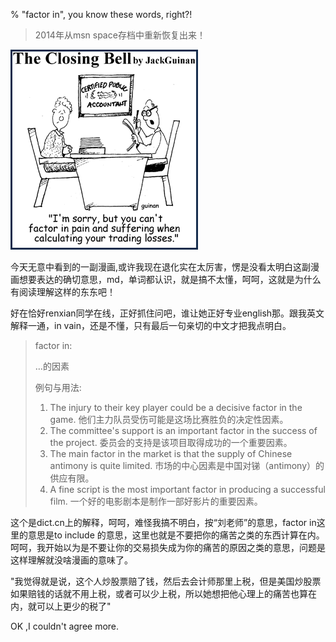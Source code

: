 % "factor in", you know these words, right?!

> 2014年从msn space存档中重新恢复出来！

<img src="images/factor-in-pain.png" alt=""/>

今天无意中看到的一副漫画,或许我现在退化实在太厉害，愣是没看太明白这副漫画想要表达的确切意思，md，单词都认识，就是搞不太懂，呵呵，这就是为什么有阅读理解这样的东东吧！

好在恰好renxian同学在线，正好抓住问吧，谁让她正好专业english那。跟我英文解释一通，in vain，还是不懂，只有最后一句亲切的中文才把我点明白。

<blockquote>
factor in: 

…的因素

例句与用法:
1. The injury to their key player could be a decisive factor in the game. 
 他们主力队员受伤可能是这场比赛胜负的决定性因素。
2. The committee's support is an important factor in the success of the project. 
 委员会的支持是该项目取得成功的一个重要因素。
3. The main factor in the market is that the supply of Chinese antimony is quite limited. 
 市场的中心因素是中国对锑（antimony）的供应有限。
4. A fine script is the most important factor in producing a successful film. 
 一个好的电影剧本是制作一部好影片的重要因素。
</blockquote>

这个是dict.cn上的解释，呵呵，难怪我搞不明白，按“刘老师”的意思，factor in这里的意思是to include 的意思，这里也就是不要把你的痛苦之类的东西计算在内。呵呵，我开始以为是不要让你的交易损失成为你的痛苦的原因之类的意思，问题是这样理解就没啥漫画的意味了。

"我觉得就是说，这个人炒股票赔了钱，然后去会计师那里上税，但是美国炒股票如果赔钱的话就不用上税，或者可以少上税，所以她想把他心理上的痛苦也算在内，就可以上更少的税了" 

OK ,I couldn't agree more.